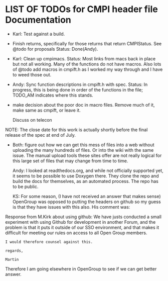 LIST OF TODOs for CMPI header file Documentation
================================================

* Karl: Test against a build.

* Finish returns, specifically for those returns that return CMPIStatus.
  See @todo for proposals
  Status: Done(Andy).

* Karl: Clean up cmpimacs.
  Status: Most links from macs back in place but not all working.  Many of the
  functions do not have macros.  Also lots of @todo add macros in cmpift.h
  as I worked my way through and I have to weed those out.

* Andy: Sync function descriptions in cmpift.h with spec.
  Status: In progress, this is being done in order of the functions in the file;
  TODO_AM indicates where this stands.

* make decision about the poor doc in macro files. Remove much of it, make same
  as cmpift, or leave it.

  Discuss on telecon

NOTE: The close date for this work is actually shortly before the final release
of the spec at end of July.

* Both: figure out how we can get this mess of files into a web without
  uploading the many hundreds of files. Or into the wiki with the same issue.
  The manual upload tools these sites offer are not really logical for this
  large set of files that may change from time to time.

  Andy: I looked at readthedocs.org, and while not officially supported yet, it
  seems to be possible to use Doxygen there. They clone the repo and build the
  docs for themselves, as an automated process.
  The repo has to be public.

  KS: For some reason, (I have not received an answer that makes sense) OpenGroup
  was opposed to putting the headers on github so my guess is that they have
  issues with this also. His comment was:

Response from M.Kirk about using github:
    We have justs conducted a small experiment with using Github for development in
    another Forum, and the problem is that it puts it outside of our SSO
    environment, and that makes it difficult for meeting our rules on access
    to all Open Group members.

    I would therefore counsel against this.

    regards,

    Martin

Therefore I am going elsewhere in OpenGroup to see if we can get better answer.

